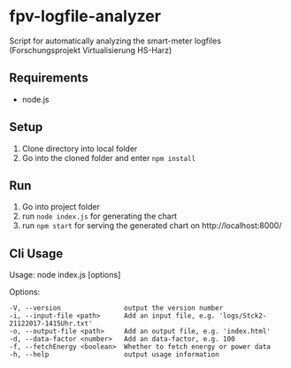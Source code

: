 # fpv-logfile-analyzer
Script for automatically analyzing the smart-meter logfiles (Forschungsprojekt Virtualisierung HS-Harz)

## Requirements

* node.js

## Setup

1. Clone directory into local folder
2. Go into the cloned folder and enter `npm install`

## Run

1. Go into project folder
2. run `node index.js` for generating the chart
3. run `npm start` for serving the generated chart on http://localhost:8000/

## Cli Usage

Usage: node index.js [options]

  Options:

    -V, --version                output the version number
    -i, --input-file <path>      Add an input file, e.g. 'logs/Stck2-21122017-1415Uhr.txt'
    -o, --output-file <path>     Add an output file, e.g. 'index.html'
    -d, --data-factor <number>   Add an data-factor, e.g. 100
    -f, --fetchEnergy <boolean>  Whether to fetch energy or power data
    -h, --help                   output usage information

